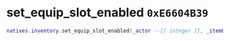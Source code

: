 # set_equip_slot_enabled `0xE6604B39`

```lua
natives.inventory.set_equip_slot_enabled(_actor --[[ integer ]], _itemEquipSlot --[[ integer ]], _enabled --[[ integer ]])
```